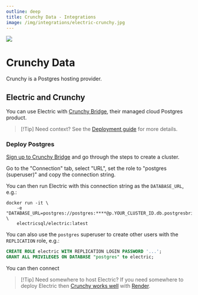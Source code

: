 ```yaml
---
outline: deep
title: Crunchy Data - Integrations
image: /img/integrations/electric-crunchy.jpg
---
```


<img src="/img/integrations/crunchy.svg" class="product-icon" />

# Crunchy Data

Crunchy is a Postgres hosting provider.

## Electric and Crunchy

You can use Electric with [Crunchy Bridge](https://www.crunchydata.com/products/crunchy-bridge), their managed cloud Postgres product.

> [!Tip] Need context?
> See the [Deployment guide](/docs/guides/deployment) for more details.

### Deploy Postgres

[Sign up to Crunchy Bridge](https://crunchybridge.com/register) and go through the steps to create a cluster.

Go to the "Connection" tab, select "URL", set the role to "postgres (superuser)" and copy the connection string.

You can then run Electric with this connection string as the `DATABASE_URL`, e.g.:

```shell
docker run -it \
    -e "DATABASE_URL=postgres://postgres:****@p.YOUR_CLUSTER_ID.db.postgresbridge.com:5432/postgres" \
    electricsql/electric:latest
```

You can also use the `postgres` superuser to create other users with the `REPLICATION` role, e.g.:

```sql
CREATE ROLE electric WITH REPLICATION LOGIN PASSWORD '...';
GRANT ALL PRIVILEGES ON DATABASE "postgres" to electric;
```

You can then connect
> [!Tip] Need somewhere to host Electric?
> If you need somewhere to deploy Electric then [Crunchy works well](https://neon.tech/docs/guides/render) with [Render](./render#deploy-electric).